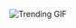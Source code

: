 
<!-- GIF_SECTION -->
![Trending GIF](https://media2.giphy.com/media/v1.Y2lkPThiYjIxNzcyb3gwMmhwMG9heDJyOWw4Mm9qYzJodzllZ3pwZ3NjcXNua2ZlNDdobyZlcD12MV9naWZzX3NlYXJjaCZjdD1n/jBOOXxSJfG8kqMxT11/giphy.gif)
<!-- END_GIF_SECTION -->
